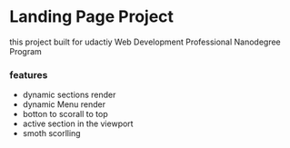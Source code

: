 # Landing Page Project

this project built for udactiy Web Development Professional Nanodegree Program

### features

- dynamic sections render
- dynamic Menu render
- botton to scorall to top
- active section in the viewport
- smoth scorlling
